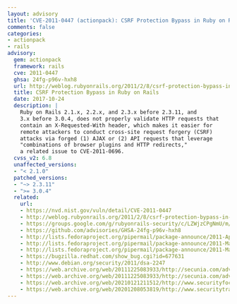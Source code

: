 ```yaml
---
layout: advisory
title: 'CVE-2011-0447 (actionpack): CSRF Protection Bypass in Ruby on Rails'
comments: false
categories:
- actionpack
- rails
advisory:
  gem: actionpack
  framework: rails
  cve: 2011-0447
  ghsa: 24fg-p96v-hxh8
  url: http://weblog.rubyonrails.org/2011/2/8/csrf-protection-bypass-in-ruby-on-rails
  title: CSRF Protection Bypass in Ruby on Rails
  date: 2017-10-24
  description: |
    Ruby on Rails 2.1.x, 2.2.x, and 2.3.x before 2.3.11, and
    3.x before 3.0.4, does not properly validate HTTP requests that
    contain an X-Requested-With header, which makes it easier for
    remote attackers to conduct cross-site request forgery (CSRF)
    attacks via forged (1) AJAX or (2) API requests that leverage
    "combinations of browser plugins and HTTP redirects,"
    a related issue to CVE-2011-0696.
  cvss_v2: 6.8
  unaffected_versions:
  - "< 2.1.0"
  patched_versions:
  - "~> 2.3.11"
  - ">= 3.0.4"
  related:
    url:
    - https://nvd.nist.gov/vuln/detail/CVE-2011-0447
    - http://weblog.rubyonrails.org/2011/2/8/csrf-protection-bypass-in-ruby-on-rails
    - https://groups.google.com/g/rubyonrails-security/c/LZWjzCPgNmU/m/HBgNjGahLsIJ
    - https://github.com/advisories/GHSA-24fg-p96v-hxh8
    - http://lists.fedoraproject.org/pipermail/package-announce/2011-April/057650.html
    - http://lists.fedoraproject.org/pipermail/package-announce/2011-March/055074.html
    - http://lists.fedoraproject.org/pipermail/package-announce/2011-March/055088.html
    - https://bugzilla.redhat.com/show_bug.cgi?id=677631
    - http://www.debian.org/security/2011/dsa-2247
    - https://web.archive.org/web/20111225083933/http://secunia.com/advisories/43274
    - https://web.archive.org/web/20111225083933/http://secunia.com/advisories/43666
    - https://web.archive.org/web/20210121211512/http://www.securityfocus.com/bid/46291
    - https://web.archive.org/web/20201208053819/http://www.securitytracker.com/id?1025060
---
```

